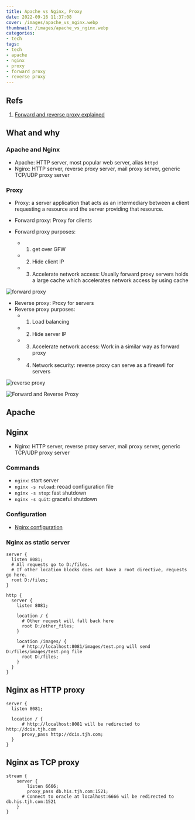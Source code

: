 ```yaml
---
title: Apache vs Nginx, Proxy
date: 2022-09-16 11:37:08
cover: /images/apache_vs_nginx.webp
thumbnail: /images/apache_vs_nginx.webp
categories:
- tech
tags:
- tech
- apache
- nginx
- proxy
- forward proxy
- reverse proxy
---
```


## Refs
1. [Forward and reverse proxy explained](https://juejin.cn/post/7095321237122990116)
<!--more-->

## What and why
### Apache and Nginx
- Apache: HTTP server, most popular web server, alias `httpd`
- Nginx: HTTP server, reverse proxy server, mail proxy server, generic TCP/UDP proxy server

### Proxy
- Proxy: a server application that acts as an intermediary between a client requesting a resource and the server providing that resource.

- Forward proxy: Proxy for cilents
- Forward proxy purposes:
  - 1. get over GFW
  - 2. Hide client IP
  - 3. Accelerate network access: Usually forward proxy servers holds a large cache which accelerates network access by using cache

![forward proxy](/images/forward-proxy.png)

- Reverse proxy: Proxy for servers
- Reverse proxy purposes:
  - 1. Load balancing
  - 2. Hide server IP
  - 3. Accelerate network access: Work in a similar way as forward proxy
  - 4. Network security: reverse proxy can serve as a fireawll for servers

![reverse proxy](/images/reverse-proxy.png)

![Forward and Reverse Proxy](/images/forward_reverse_proxy.jpg)

## Apache

## Nginx
- Nginx: HTTP server, reverse proxy server, mail proxy server, generic TCP/UDP proxy server

### Commands
- `nginx`: start server
- `nginx -s reload`: reoad configuration file
- `nginx -s stop`: fast shutdown
- `nginx -s quit`: graceful shutdown

### Configuration
- [Nginx configuration](http://nginx.org/en/docs/beginners_guide.html)

### Nginx as static server
```
server {
  listen 8081;
  # All requests go to D:/files.
  # If other location blocks does not have a root directive, requests go here.
  root D:/files;
}
```


```
http {
  server {
    listen 8081;
  
    location / {
      # Other request will fall back here
      root D:/other_files;  
    }

    location /images/ {
      # http://localhost:8081/images/test.png will send D:/files/images/test.png file 
      root D:/files;
    }
  }
}
```

## Nginx as HTTP proxy

```
server {
  listen 8081;
	  
  location / {
	  # http://localhost:8081 will be redirected to http://dcis.tjh.com
	  proxy_pass http://dcis.tjh.com;
  }
}
```

## Nginx as TCP proxy

```
stream {
    server {
	    listen 6666;
	    proxy_pass db.his.tjh.com:1521;
      # Connect to oracle at localhost:6666 wil be redirected to db.his.tjh.com:1521
    }
}
```